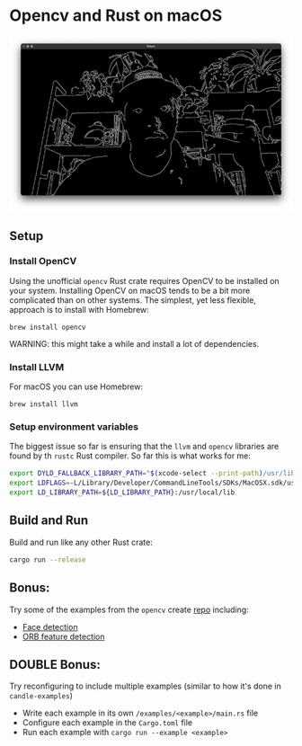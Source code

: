 # Opencv and Rust on macOS

![edges](.media/edges.png)

## Setup

### Install OpenCV

Using the unofficial `opencv` Rust crate requires OpenCV to be installed on your system.
Installing OpenCV on macOS tends to be a bit more complicated than on other systems.
The simplest, yet less flexible, approach is to install with Homebrew:
```
brew install opencv
```
WARNING: this might take a while and install a lot of dependencies.

### Install LLVM
For macOS you can use Homebrew:
```
brew install llvm
``` 

### Setup environment variables
The biggest issue so far is ensuring that the `llvm` and `opencv` libraries are found by th `rustc` Rust compiler. So far this is what works for me:

```bash
export DYLD_FALLBACK_LIBRARY_PATH="$(xcode-select --print-path)/usr/lib/"
export LDFLAGS=-L/Library/Developer/CommandLineTools/SDKs/MacOSX.sdk/usr/lib
export LD_LIBRARY_PATH=${LD_LIBRARY_PATH}:/usr/local/lib
```

## Build and Run

Build and run like any other Rust crate:

```bash
cargo run --release
```

## Bonus:

Try some of the examples from the `opencv` create [repo](https://github.com/twistedfall/opencv-rust/tree/master/examples) including:
- [Face detection](https://github.com/twistedfall/opencv-rust/blob/master/examples/video_facedetect.rs)
- [ORB feature detection](https://github.com/twistedfall/opencv-rust/blob/master/examples/video_features.rs)

## DOUBLE Bonus:

Try reconfiguring to include multiple examples (similar to how it's done in `candle-examples`)
- Write each example in its own `/examples/<example>/main.rs` file
- Configure each example in the `Cargo.toml` file
- Run each example with `cargo run --example <example>`